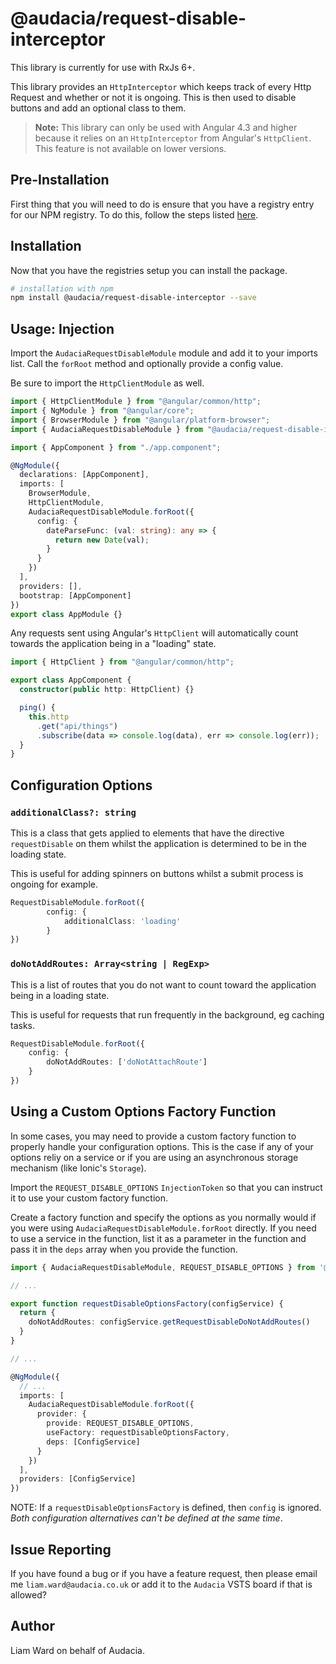# @audacia/request-disable-interceptor

This library is currently for use with RxJs 6+.

This library provides an `HttpInterceptor` which keeps track of every Http Request and whether or not it is ongoing. This is then used to disable buttons and add an optional class to them.

> **Note:** This library can only be used with Angular 4.3 and higher because it relies on an `HttpInterceptor` from Angular's `HttpClient`. This feature is not available on lower versions.

## Pre-Installation

First thing that you will need to do is ensure that you have a registry entry for our NPM registry. To do this, follow the steps listed [here](https://audacia.visualstudio.com/Audacia/_wiki/wikis/Audacia.wiki?pagePath=%2FAudacia%20Wiki%2FCode%2FConfiguring%20a%20project%20to%20access%20the%20Audacia%20NPM%20registry&wikiVersion=GBwikiMaster).

## Installation

Now that you have the registries setup you can install the package.

```bash
# installation with npm
npm install @audacia/request-disable-interceptor --save
```

## Usage: Injection

Import the `AudaciaRequestDisableModule` module and add it to your imports list. Call the `forRoot` method and optionally provide a config value.

Be sure to import the `HttpClientModule` as well.

```ts
import { HttpClientModule } from "@angular/common/http";
import { NgModule } from "@angular/core";
import { BrowserModule } from "@angular/platform-browser";
import { AudaciaRequestDisableModule } from "@audacia/request-disable-interceptor";

import { AppComponent } from "./app.component";

@NgModule({
  declarations: [AppComponent],
  imports: [
    BrowserModule,
    HttpClientModule,
    AudaciaRequestDisableModule.forRoot({
      config: {
        dateParseFunc: (val: string): any => {
          return new Date(val);
        }
      }
    })
  ],
  providers: [],
  bootstrap: [AppComponent]
})
export class AppModule {}
```

Any requests sent using Angular's `HttpClient` will automatically count towards the application being in a "loading" state.

```ts
import { HttpClient } from "@angular/common/http";

export class AppComponent {
  constructor(public http: HttpClient) {}

  ping() {
    this.http
      .get("api/things")
      .subscribe(data => console.log(data), err => console.log(err));
  }
}
```

## Configuration Options

### `additionalClass?: string`

This is a class that gets applied to elements that have the directive `requestDisable` on them whilst the application is determined to be in the loading state.

This is useful for adding spinners on buttons whilst a submit process is ongoing for example.

```typescript
RequestDisableModule.forRoot({
        config: {
            additionalClass: 'loading'
        }
})
```

### `doNotAddRoutes: Array<string | RegExp>`

This is a list of routes that you do not want to count toward the application being in a loading state.

This is useful for requests that run frequently in the background, eg caching tasks.

```typescript
RequestDisableModule.forRoot({
    config: {
        doNotAddRoutes: ['doNotAttachRoute']
    }
})
```

## Using a Custom Options Factory Function

In some cases, you may need to provide a custom factory function to properly handle your configuration options. This is the case if any of your options reliy on a service or if you are using an asynchronous storage mechanism (like Ionic's `Storage`).

Import the `REQUEST_DISABLE_OPTIONS` `InjectionToken` so that you can instruct it to use your custom factory function.

Create a factory function and specify the options as you normally would if you were using `AudaciaRequestDisableModule.forRoot` directly. If you need to use a service in the function, list it as a parameter in the function and pass it in the `deps` array when you provide the function.

```ts
import { AudaciaRequestDisableModule, REQUEST_DISABLE_OPTIONS } from '@audacia/request-disable-interceptor';

// ...

export function requestDisableOptionsFactory(configService) {
  return {
    doNotAddRoutes: configService.getRequestDisableDoNotAddRoutes()
  }
}

// ...

@NgModule({
  // ...
  imports: [
    AudaciaRequestDisableModule.forRoot({
      provider: {
        provide: REQUEST_DISABLE_OPTIONS,
        useFactory: requestDisableOptionsFactory,
        deps: [ConfigService]
      }
    })
  ],
  providers: [ConfigService]
})
```

NOTE: If a `requestDisableOptionsFactory` is defined, then `config` is ignored. _Both configuration alternatives can't be defined at the same time_.

## Issue Reporting

If you have found a bug or if you have a feature request, then please email me `liam.ward@audacia.co.uk` or add it to the `Audacia` VSTS board if that is allowed?

## Author

Liam Ward on behalf of Audacia.
